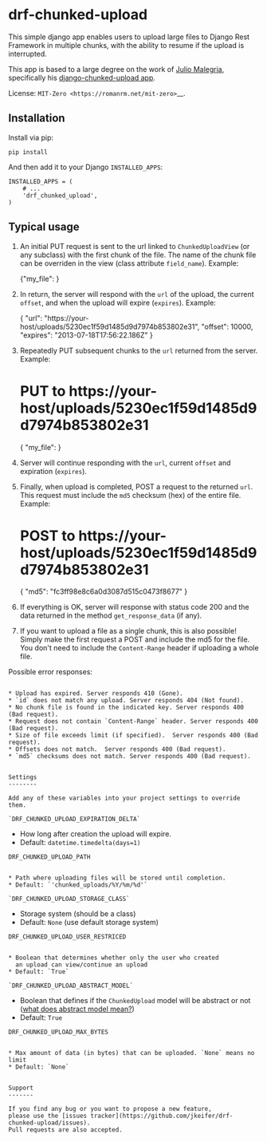 drf-chunked-upload
==================

This simple django app enables users to upload large files to
Django Rest Framework in multiple chunks, with the ability to
resume if the upload is interrupted.

This app is based to a large degree on the work of
[Julio Malegria](https://github.com/juliomalegria),
specifically his [django-chunked-upload app](https://github.com/juliomalegria/django-chunked-upload). 

License: `MIT-Zero <https://romanrm.net/mit-zero>`__.


Installation
------------

Install via pip:

    pip install 

And then add it to your Django `INSTALLED_APPS`:

    INSTALLED_APPS = (
        # ...
        'drf_chunked_upload',
    )

Typical usage
-------------

1. An initial PUT request is sent to the url linked to
   `ChunkedUploadView` (or any subclass) with the first
   chunk of the file. The name of the chunk file can be
   overriden in the view (class attribute `field_name`).
   Example:

    {"my_file": <File>}

2. In return, the server will respond with the
   `url` of the upload,
   the current `offset`,
   and when the upload will
   expire (`expires`). Example:

    {
        "url": "https://your-host/uploads/5230ec1f59d1485d9d7974b853802e31",
        "offset": 10000,
        "expires": "2013-07-18T17:56:22.186Z"
    }

3. Repeatedly PUT subsequent chunks to the `url` returned from the server.
   Example:

   # PUT to https://your-host/uploads/5230ec1f59d1485d9d7974b853802e31

    {
        "my_file": <File>
    }

4. Server will continue responding with the `url`,
   current `offset` and expiration (`expires`).

5. Finally, when upload is completed, POST a request to the returned `url`.
   This request must include the ``md5`` checksum (hex) of the entire file.
   Example:

    # POST to https://your-host/uploads/5230ec1f59d1485d9d7974b853802e31
    
    {
        "md5": "fc3ff98e8c6a0d3087d515c0473f8677"
    }

6. If everything is OK, server will response with status code 200 and the data returned in the method `get_response_data` (if any).

7. If you want to upload a file as a single chunk, this is also possible!
   Simply make the first request a POST and include the md5 for the file.
   You don't need to include the `Content-Range` header if uploading a whole
   file.


Possible error responses:
~~~~~~~~~~~~~~~~~~~~~~~~~

* Upload has expired. Server responds 410 (Gone).
* `id` does not match any upload. Server responds 404 (Not found).
* No chunk file is found in the indicated key. Server responds 400 (Bad request).
* Request does not contain `Content-Range` header. Server responds 400 (Bad request).
* Size of file exceeds limit (if specified).  Server responds 400 (Bad request).
* Offsets does not match.  Server responds 400 (Bad request).
* `md5` checksums does not match. Server responds 400 (Bad request).


Settings
--------

Add any of these variables into your project settings to override them.

`DRF_CHUNKED_UPLOAD_EXPIRATION_DELTA`
~~~~~~~~~~~~~~~~~~~~~~~~~~~~~~~~~~~~~

* How long after creation the upload will expire.
* Default: `datetime.timedelta(days=1)`

`DRF_CHUNKED_UPLOAD_PATH`
~~~~~~~~~~~~~~~~~~~~~~~~~

* Path where uploading files will be stored until completion.
* Default: `'chunked_uploads/%Y/%m/%d'`

`DRF_CHUNKED_UPLOAD_STORAGE_CLASS`
~~~~~~~~~~~~~~~~~~~~~~~~~~~~~~~~~~

* Storage system (should be a class)
* Default: `None` (use default storage system)

`DRF_CHUNKED_UPLOAD_USER_RESTRICED`
~~~~~~~~~~~~~~~~~~~~~~~~~~~~~~~~~~~

* Boolean that determines whether only the user who created
  an upload can view/continue an upload
* Default: `True`

`DRF_CHUNKED_UPLOAD_ABSTRACT_MODEL`
~~~~~~~~~~~~~~~~~~~~~~~~~~~~~~~~~~~

* Boolean that defines if the `ChunkedUpload` model will be abstract or not
  ([what does abstract model mean?](https://docs.djangoproject.com/en/1.4/ref/models/options/#abstract))
* Default: `True`

`DRF_CHUNKED_UPLOAD_MAX_BYTES`
~~~~~~~~~~~~~~~~~~~~~~~~~~~~~~

* Max amount of data (in bytes) that can be uploaded. `None` means no limit
* Default: `None`


Support
-------

If you find any bug or you want to propose a new feature,
please use the [issues tracker](https://github.com/jkeifer/drf-chunked-upload/issues).
Pull requests are also accepted.
